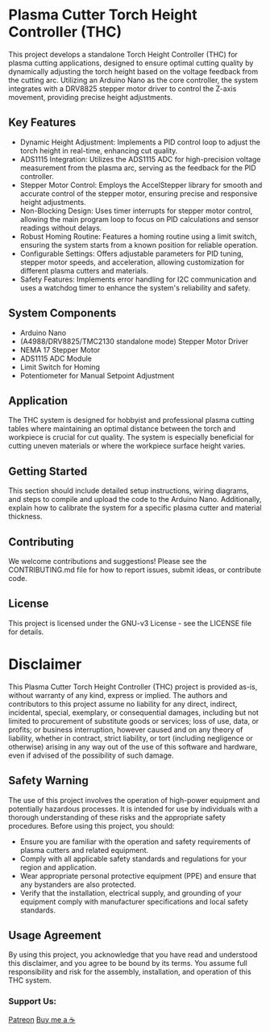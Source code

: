 # Plasma Cutter Torch Height Controller (THC)
This project develops a standalone Torch Height Controller (THC) for plasma cutting applications, designed to ensure optimal cutting quality by dynamically adjusting the torch height based on the voltage feedback from the cutting arc. Utilizing an Arduino Nano as the core controller, the system integrates with a DRV8825 stepper motor driver to control the Z-axis movement, providing precise height adjustments.

## Key Features
- Dynamic Height Adjustment: Implements a PID control loop to adjust the torch height in real-time, enhancing cut quality.
- ADS1115 Integration: Utilizes the ADS1115 ADC for high-precision voltage measurement from the plasma arc, serving as the feedback for the PID controller.
- Stepper Motor Control: Employs the AccelStepper library for smooth and accurate control of the stepper motor, ensuring precise and responsive height adjustments.
- Non-Blocking Design: Uses timer interrupts for stepper motor control, allowing the main program loop to focus on PID calculations and sensor readings without delays.
- Robust Homing Routine: Features a homing routine using a limit switch, ensuring the system starts from a known position for reliable operation.
- Configurable Settings: Offers adjustable parameters for PID tuning, stepper motor speeds, and acceleration, allowing customization for different plasma cutters and materials.
- Safety Features: Implements error handling for I2C communication and uses a watchdog timer to enhance the system's reliability and safety.

## System Components
- Arduino Nano
- (A4988/DRV8825/TMC2130 standalone mode) Stepper Motor Driver
- NEMA 17 Stepper Motor
- ADS1115 ADC Module
- Limit Switch for Homing
- Potentiometer for Manual Setpoint Adjustment

## Application
The THC system is designed for hobbyist and professional plasma cutting tables where maintaining an optimal distance between the torch and workpiece is crucial for cut quality. The system is especially beneficial for cutting uneven materials or where the workpiece surface height varies.

## Getting Started
This section should include detailed setup instructions, wiring diagrams, and steps to compile and upload the code to the Arduino Nano. Additionally, explain how to calibrate the system for a specific plasma cutter and material thickness.

## Contributing
We welcome contributions and suggestions! Please see the CONTRIBUTING.md file for how to report issues, submit ideas, or contribute code.

## License
This project is licensed under the GNU-v3 License - see the LICENSE file for details.

# Disclaimer
This Plasma Cutter Torch Height Controller (THC) project is provided as-is, without warranty of any kind, express or implied. The authors and contributors to this project assume no liability for any direct, indirect, incidental, special, exemplary, or consequential damages, including but not limited to procurement of substitute goods or services; loss of use, data, or profits; or business interruption, however caused and on any theory of liability, whether in contract, strict liability, or tort (including negligence or otherwise) arising in any way out of the use of this software and hardware, even if advised of the possibility of such damage.

## Safety Warning
The use of this project involves the operation of high-power equipment and potentially hazardous processes. It is intended for use by individuals with a thorough understanding of these risks and the appropriate safety procedures. Before using this project, you should:

- Ensure you are familiar with the operation and safety requirements of plasma cutters and related equipment.
- Comply with all applicable safety standards and regulations for your region and application.
- Wear appropriate personal protective equipment (PPE) and ensure that any bystanders are also protected.
- Verify that the installation, electrical supply, and grounding of your equipment comply with manufacturer specifications and local safety standards.

## Usage Agreement
By using this project, you acknowledge that you have read and understood this disclaimer, and you agree to be bound by its terms. You assume full responsibility and risk for the assembly, installation, and operation of this THC system.

### Support Us:
[Patreon](https://patreon.com/SmartCut?utm_medium=unknown&utm_source=join_link&utm_campaign=creatorshare_creator&utm_content=copyLink)
[Buy me a ☕](https://www.buymeacoffee.com/smartcut)
